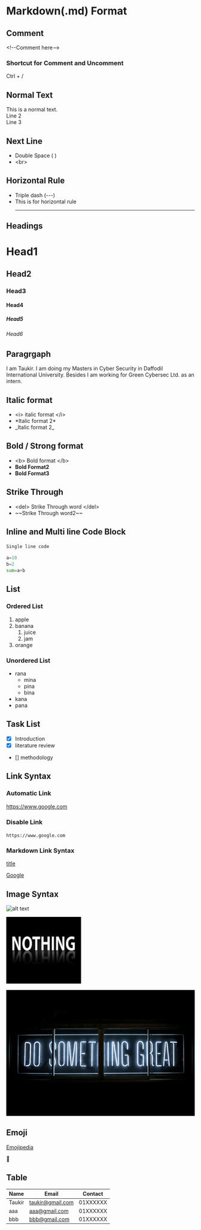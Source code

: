 # Markdown(.md) Format


## Comment
\<!--Comment here-->

### Shortcut for Comment and Uncomment
Ctrl + /

## Normal Text
This is a normal text.  
Line 2  
Line 3

## Next Line
- Double Space (  )
- \<br>

## Horizontal Rule
- Triple dash (---)
- This is for horizontal rule <hr>

## Headings

# Head1
## Head2
### Head3
#### Head4
##### Head5
###### Head6

## Paragrgaph
<P>I am Taukir. I am doing my Masters in Cyber Security in Daffodil International University. Besides I am working for Green Cybersec Ltd. as an intern. </p>

## Italic format
- \<i> italic format \</i>
- \*Italic format 2*
- \_Italic format 2_

## Bold / Strong format
- \<b> Bold format \</b>
- __Bold Format2__
-  **Bold Format3**


## Strike Through
- \<del> Strike Through word \</del>
- \~~Strike Through word2~~

## Inline and Multi line Code Block
`Single line code`

```python
a=10
b=2
sum=a+b
```

## List

### Ordered List
1. apple
2. banana
    1. juice
    2. jam
3. orange

### Unordered List
- rana
    - mina
    - pina
    - bina
- kana
- pana

## Task List
- [x] Introduction
- [x] literature review
- [] methodology

## Link Syntax

### Automatic Link
https://www.google.com

### Disable Link
`https://www.google.com`


### Markdown Link Syntax
[title](https://link.com)

[Google](https://google.com)

## Image Syntax
![alt text](image_path)

<img src="./image/nothing.jpg" width="200" title="nothing"/>


 ![random_image](./image/random_image.jpg)

## Emoji

[Emojipedia](https://emojipedia.org/)

🧔


## Table
 
| Name | Email | Contact |
|---|---|---|
|Taukir | taukir@gmail.com | 01XXXXXX|
|aaa | aaa@gmail.com | 01XXXXXX|
|bbb | bbb@gmail.com | 01XXXXXX|

